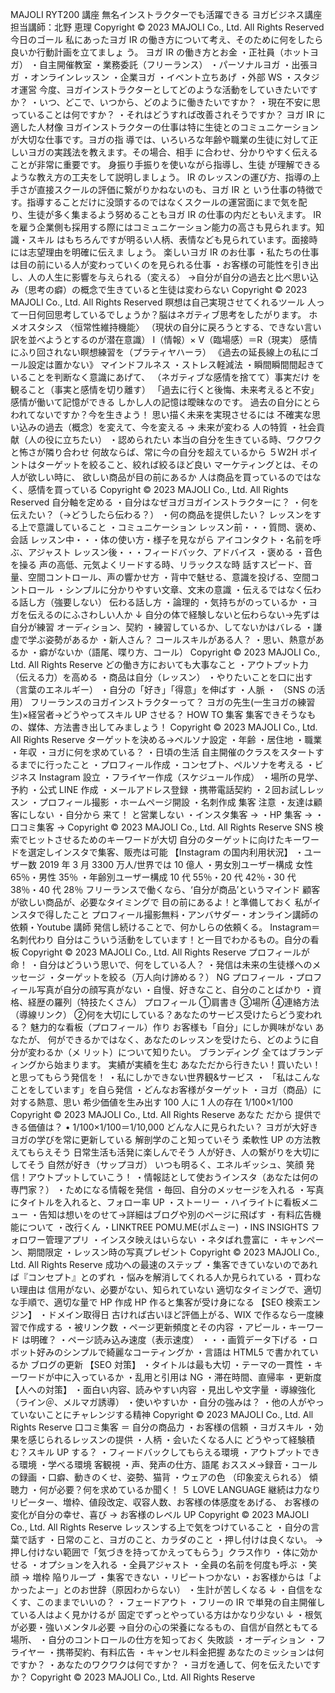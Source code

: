 MAJOLI RYT200 講座
無名インストラクターでも活躍できる
ヨガビジネス講座
担当講師：北野 恵理
Copyright © 2023 MAJOLI Co., Ltd. All Rights Reserved
今日のゴール
私にあったヨガ IR の働き方について考え、そのために何をしたら良いか行動計画を立てましょ
う。
ヨガ IR の働き方とお金
・正社員（ホットヨガ） ・自主開催教室
・業務委託（フリーランス） ・パーソナルヨガ
・出張ヨガ ・オンラインレッスン
・企業ヨガ ・イベント立ちあげ
・外部 WS ・スタジオ運営
今度、ヨガインストラクターとしてどのような活動をしていきたいですか？
・いつ、どこで、いつから、どのように働きたいですか？
・現在不安に思っていることは何ですか？
・それはどうすれば改善されそうですか？
ヨガ IR に適した人材像
ヨガインストラクターの仕事は特に生徒とのコミュニケーションが大切な仕事です。ヨガの指
導では、いろいろな年齢や職業の生徒に対して正しいヨガの実践法を教えます。その場合、相手
に合わせ、分かりやすく伝えることが非常に重要です。 身振り手振りを使いながら指導し、生徒
が理解できるような教え方の工夫をして説明しましょう。
IR のレッスンの運び方、指導の上手さが直接スクールの評価に繋がりかねないのも、ヨガ IR と
いう仕事の特徴です。指導することだけに没頭するのではなくスクールの運営面にまで気を配
り、生徒が多く集まるよう努めることもヨガ IR の仕事の内だともいえます。
IR を雇う企業側も採用する際にはコミュニケーション能力の高さも見られます。知識・スキル
はもちろんですが明るい人柄、表情なども見られています。面接時には志望理由を明確に伝えま
しょう。
楽しいヨガ IR のお仕事
・私たちの仕事は目の前にいる人が変わっていくのを見られる仕事
・お客様の可能性を引き出し、人の人生に影響を与えられる（変える）
→自分が自分の過去と比べ思い込み（思考の癖）の概念で生きていると生徒は変わらない
Copyright © 2023 MAJOLI Co., Ltd. All Rights Reserved
瞑想は自己実現させてくれるツール
人って一日何回思考しているでしょうか？脳はネガティブ思考をしたがります。
ホメオスタシス 〈恒常性維持機能〉
（現状の自分に戻ろうとする、できない言い訳を並べようとするのが潜在意識）
I（情報）× V（臨場感）＝R（現実）
感情にふり回されない瞑想練習を（プラティヤハーラ）
《過去の延長線上の私にゴール設定は置かない》
マインドフルネス
・ストレス軽減法
・瞬間瞬間間起きていることを判断なく意識にあげて、 （ネガティブな感情を捨てて）事実だけ
を観ること（事実と感情を切り離す） 「過去に行くと後悔、未来考えると不安」
感情が働いて記憶ができる
しかし人の記憶は曖昧なのです。
過去の自分にとらわれてないですか？今を生きよう！
思い描く未来を実現させるには
不確実な思い込みの過去（概念）を変えて、今を変える → 未来が変わる
人の特質
・社会貢献（人の役に立ちたい）
・認められたい
本当の自分を生きている時、ワクワクと怖さが隣り合わせ
何故ならば、常に今の自分を超えているから
５W2H
ポイントはターゲットを絞ること、絞れば絞るほど良い
マーケティングとは、その人が欲しい時に、
欲しい商品が目の前にあるか
人は商品を買っているのではなく、感情を買っている
Copyright © 2023 MAJOLI Co., Ltd. All Rights Reserved
自分軸を定める
・自分はなぜヨガヨガインストラクターに？
・何を伝えたい？（→どうしたら伝わる？）
・何の商品を提供したい？
レッスンをする上で意識していること
・コミュニケーション
レッスン前・・・質問、褒め、会話
レッスン中・・・体の使い方・様子を見ながら アイコンタクト・名前を呼ぶ、アジャスト
レッスン後・・・フィードバック、アドバイス
・褒める
・音色を操る
声の高低、元気よくリードする時、リラックスな時
話すスピード、音量、空間コントロール、声の響かせ方
・背中で魅せる、意識を投げる、空間コントロール
・シンプルに分かりやすい文章、文末の意識
・伝えるではなく伝わる話し方（強要しない）
伝わる話し方
・論理的
・気持ちがのっているか
・ヨガを伝えるのにふさわしい人か
↓
自分の体で経験しないと伝わらない→先ずは自分が練習
オーディション、契約
・練習しているか、してないかはバレる
・謙虚で学ぶ姿勢があるか
・新人さん？ コールスキルがある人？
・思い、熱意があるか
・癖がないか（語尾、喋り方、コール）
Copyright © 2023 MAJOLI Co., Ltd. All Rights Reserve
どの働き方においても大事なこと
・アウトプット力（伝える力）を高める
・商品は自分（レッスン）
・やりたいことを口に出す（言葉のエネルギー）
・自分の「好き」「得意」を伸ばす
・人脈
・ （SNS の活用）
フリーランスのヨガインストラクターって？
ヨガの先生(一生ヨガの練習生)×経営者→どうやってスキル UP させる？
HOW TO 集客
集客できそうなもの、媒体、方法書き出してみましょう！
Copyright © 2023 MAJOLI Co., Ltd. All Rights Reserve
ターゲットを決める→ペルソナ設定
・年齢
・居住地
・職業
・年収
・ヨガに何を求めている？
・日頃の生活
自主開催のクラスをスタートするまでに行ったこと
・プロフィール作成
・コンセプト、ペルソナを考える
・ビジネス Instagram 設立
・フライヤー作成（スケジュール作成）
・場所の見学、予約
・公式 LINE 作成
・メールアドレス登録
・携帯電話契約
・２回お試しレッスン
・プロフィール撮影
・ホームページ開設
・名刺作成
集客 注意
・友達は顧客にしない
・自分から 来て！ と営業しない
・インスタ集客 →
・HP 集客 →
・口コミ集客 →
Copyright © 2023 MAJOLI Co., Ltd. All Rights Reserve
SNS
検索でヒットさせるためのキーワードが大切
自分のターゲットに向けたキーワードを選定しインスタで集客、販売は可能
【Instagram の国内利用状況】
・ユーザー数 2019 年 3 月 3300 万人/世界では 10 億人
・男女別ユーザー構成 女性 65％・男性 35％
・年齢別ユーザー構成 10 代 55％・20 代 42％・30 代 38％・40 代 28％
フリーランスで働くなら、‘自分が商品’というマインド
顧客が欲しい商品が、必要なタイミングで 目の前にあるよ！と準備しておく
私がインスタで得したこと
プロフィール撮影無料・アンバサダー・オンライン講師の依頼・Youtube 講師
発信し続けることで、何かしらの依頼くる。
Instagram＝名刺代わり
自分はこういう活動をしています！と一目でわかるもの。自分の看板
Copyright © 2023 MAJOLI Co., Ltd. All Rights Reserve
プロフィールが命！
・自分はどういう思いで、何をしている人？
・発信は未来の生徒様へのメッセージ
・ターゲットを絞る（万人向け諦める？）
NG プロフィール
・プロフィール写真が自分の顔写真がない
・自慢、好きなこと、自分のことばかり
・資格、経歴の羅列（特技たくさん）
プロフィール
①肩書き
③場所
④連絡方法（導線リンク）
②何を大切にしている？あなたのサービス受けたらどう変われる？
魅力的な看板（プロフィール）作り
お客様も「自分」にしか興味がない
あなたが、 何ができるかではなく、あなたのレッスンを受けたら、どのように自分が変わるか（メ
リット）について知りたい。
ブランディング
全てはブランディングから始まります。
実績が実績を生む
あなただから行きたい！買いたい！と思ってもらう発信を！
・私にしかできない世界観&サービス
・ 「私はこんなことをしています」を自ら発信
・どんなお客様がターゲット
・ヨガ（商品）に対する熱意、思い
希少価値を生み出す 100 人に 1 人の存在 1/100×1/100
Copyright © 2023 MAJOLI Co., Ltd. All Rights Reserve
あなた だから 提供できる価値は？
• 1/100×1/100＝1/10,000
どんな人に見られたい？
ヨガが大好き
ヨガの学びを常に更新している
解剖学のこと知っていそう
柔軟性 UP の方法教えてもらえそう
日常生活も活発に楽しんでそう
人が好き、人の繋がりを大切にしてそう
自然が好き（サップヨガ）
いつも明るく、エネルギッシュ、笑顔
発信！アウトプットしていこう！
・情報誌として使おうインスタ（あなたは何の専門家？）
・ためになる情報を発信
・毎回、自分のメッセージを入れる
・写真にタイトルを入れると、フォロー率 UP
・ストーリー
・ハイライトに看板メニュー
・告知は想いをのせて→詳細はブログや別のページに飛ばす
・有料広告機能について
・改行くん
・LINKTREE POMU.ME(ポムミー)
・INS INSIGHTS フォロワー管理アプリ
・インスタ映えはいらない
・ネタばれ豊富に
・キャンペーン、期間限定
・レッスン時の写真プレゼント
Copyright © 2023 MAJOLI Co., Ltd. All Rights Reserve
成功への最速のステップ
・集客できていないのであれば『コンセプト』とのずれ
・悩みを解消してくれる人か見られている
・買わない理由は
信用がない、必要がない、知られていない
適切なタイミングで、適切な手順で、適切な量で
HP 作成
HP 作ると集客が受け身になる
【SEO 検索エンジン】
・ドメイン取得日 古ければ古いほど評価上がる、WIX で作るなら一度練習で作成する
・被リンク数
・ページ更新頻度とその内容
・アピール・キーワード は明確？
・ページ読み込み速度（表示速度） ・・・画質データ下げる
・ロボット好みのシンプルで綺麗なコーティングか
・言語は HTML5 で書かれているか
ブログの更新
【SEO 対策】
・タイトルは最も大切
・テーマの一貫性
・キーワードが中に入っているか
・乱用と引用は NG
・滞在時間、直帰率
・更新度
【人への対策】
・面白い内容、読みやすい内容
・見出しや文字量
・導線強化（ライン＠、メルマガ誘導）
・使いやすいか
・自分の強みは？
・他の人がやっていないことにチャレンジする精神
Copyright © 2023 MAJOLI Co., Ltd. All Rights Reserve
口コミ集客 ＝ 自分の商品力
・お客様の信頼
・ヨガスキル
・効果を感じられるレッスンの提供
・人柄
・会いたくなる人に
どうやって経験積む？スキル UP する？
・フィードバックしてもらえる環境
・アウトプットできる環境
・学べる環境
客観視
・声、発声の仕方、語尾
おススメ→録音・コールの録画
・口癖、動きのくせ、姿勢、猫背
・ウェアの色 （印象変えられる）
傾聴力
・何が必要？何を求めているか聞く！
５ LOVE LANGUAGE
継続は力なり
リピーター、増枠、値段改定、収容人数、お客様の体感度をあげる、
お客様の変化が自分の幸せ、喜び
→ お客様のレベル UP
Copyright © 2023 MAJOLI Co., Ltd. All Rights Reserve
レッスンする上で気をつけていること
・自分の言葉で話す
・日常のこと、ヨガのこと、カラダのこと
・押し付けは良くない。
→押し付けない範囲で「気づきを持ってかえってもらう」クラス作り
・体に効かせる
・オプションを入れる
・全員アジャスト
・全員の名前を何度も呼ぶ
・笑顔 → 増枠
陥りループ
・集客できない
・リピートつかない
・お客様からは「よかったよー」とのお世辞（原因わからない）
・生計が苦しくなる
↓
・自信をなくす、このままでいいの？
・フェードアウト
・フリーの IR で単発の自主開催している人はよく見かけるが
固定でずっとやっている方はかなり少ない
↓
・根気が必要・強いメンタル必要
→自分の心の栄養になるもの、自信が自然ともてる場所、
・自分のコントロールの仕方を知っておく
失敗談
・オーディション ・フライヤー
・携帯契約、有料広告 ・キャンセル料金把握
あなたのミッションは何ですか？
・あなたのワクワクは何ですか？
・ヨガを通して、何を伝えたいですか？
Copyright © 2023 MAJOLI Co., Ltd. All Rights Reserve